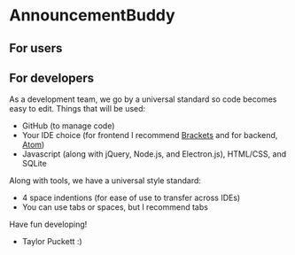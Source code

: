 # AnnouncementBuddy

## For users

## For developers
As a development team, we go by a universal standard so code becomes easy to edit. Things that will be used:
* GitHub (to manage code)
* Your IDE choice (for frontend I recommend [Brackets](https://brackets.io) and for backend, [Atom](https://atom.io))
* Javascript (along with jQuery, Node.js, and Electron.js), HTML/CSS, and SQLite

Along with tools, we have a universal style standard:
* 4 space indentions (for ease of use to transfer across IDEs)
* You can use tabs or spaces, but I recommend tabs

Have fun developing!
- Taylor Puckett :)

 
